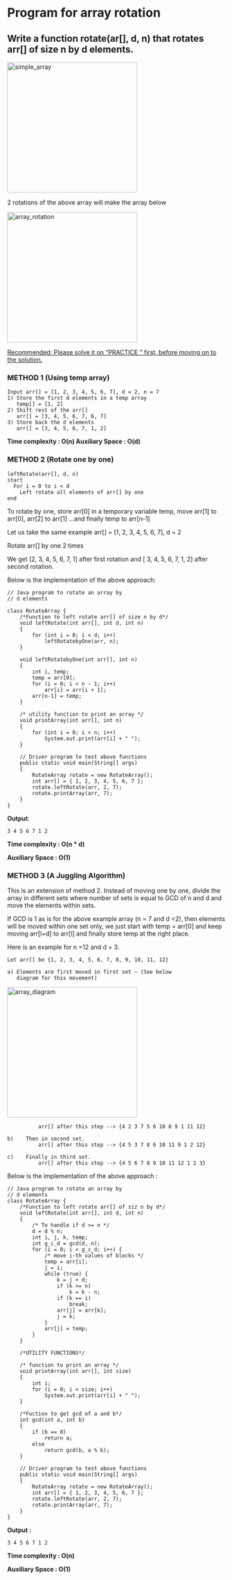 # Program for array rotation

## Write a function rotate(ar[], d, n) that rotates arr[] of size n by d elements. 

<img src="https://github.com/keldavis/Java-Practice/blob/master/Google%20Interview%20Prep/pics/simplearray.png" alt="simple_array" width="300"/>

2 rotations of the above array will make the array below

<img src="https://github.com/keldavis/Java-Practice/blob/master/Google%20Interview%20Prep/pics/arrayRotation.png" alt="array_rotation" width="300"/>

[Recommended: Please solve it on “PRACTICE ” first, before moving on to the solution.](https://practice.geeksforgeeks.org/problems/rotate-array-by-n-elements/0)

### METHOD 1 (Using temp array) 

```
Input arr[] = [1, 2, 3, 4, 5, 6, 7], d = 2, n = 7
1) Store the first d elements in a temp array
   temp[] = [1, 2]
2) Shift rest of the arr[]
   arr[] = [3, 4, 5, 6, 7, 6, 7]
3) Store back the d elements
   arr[] = [3, 4, 5, 6, 7, 1, 2]
```

**Time complexity : O(n) 
Auxiliary Space : O(d)**

### METHOD 2 (Rotate one by one)

```
leftRotate(arr[], d, n)
start
  For i = 0 to i < d
    Left rotate all elements of arr[] by one
end
```

To rotate by one, store arr[0] in a temporary variable temp, move arr[1] to arr[0], arr[2] to arr[1] …and finally temp to arr[n-1]

Let us take the same example arr[] = [1, 2, 3, 4, 5, 6, 7], d = 2 

Rotate arr[] by one 2 times 

We get [2, 3, 4, 5, 6, 7, 1] after first rotation and [ 3, 4, 5, 6, 7, 1, 2] after second rotation.

Below is the implementation of the above approach: 

```
// Java program to rotate an array by
// d elements

class RotateArray {
	/*Function to left rotate arr[] of size n by d*/
	void leftRotate(int arr[], int d, int n)
	{
		for (int i = 0; i < d; i++)
			leftRotatebyOne(arr, n);
	}

	void leftRotatebyOne(int arr[], int n)
	{
		int i, temp;
		temp = arr[0];
		for (i = 0; i < n - 1; i++)
			arr[i] = arr[i + 1];
		arr[n-1] = temp;
	}

	/* utility function to print an array */
	void printArray(int arr[], int n)
	{
		for (int i = 0; i < n; i++)
			System.out.print(arr[i] + " ");
	}

	// Driver program to test above functions
	public static void main(String[] args)
	{
		RotateArray rotate = new RotateArray();
		int arr[] = { 1, 2, 3, 4, 5, 6, 7 };
		rotate.leftRotate(arr, 2, 7);
		rotate.printArray(arr, 7);
	}
}
```

**Output**:

```
3 4 5 6 7 1 2 
```

**Time complexity : O(n * d)**

**Auxiliary Space : O(1)**

### METHOD 3 (A Juggling Algorithm)

This is an extension of method 2. Instead of moving one by one, divide the array in different sets 
where number of sets is equal to GCD of n and d and move the elements within sets. 

If GCD is 1 as is for the above example array (n = 7 and d =2), then elements will be moved within one set only, we just start with temp = arr[0] and keep moving arr[l+d] to arr[l] and finally store temp at the right place.

Here is an example for n =12 and d = 3.

```
Let arr[] be {1, 2, 3, 4, 5, 6, 7, 8, 9, 10, 11, 12}

a) Elements are first moved in first set – (See below 
   diagram for this movement)
```

<img src="https://github.com/keldavis/Java-Practice/blob/master/Google%20Interview%20Prep/pics/arra.jpg" alt="array_diagram" width="300"/>

```
          arr[] after this step --> {4 2 3 7 5 6 10 8 9 1 11 12}

b)    Then in second set.
          arr[] after this step --> {4 5 3 7 8 6 10 11 9 1 2 12}

c)    Finally in third set.
          arr[] after this step --> {4 5 6 7 8 9 10 11 12 1 2 3}
```

Below is the implementation of the above approach :

```
// Java program to rotate an array by
// d elements
class RotateArray {
	/*Function to left rotate arr[] of siz n by d*/
	void leftRotate(int arr[], int d, int n)
	{
		/* To handle if d >= n */
		d = d % n;
		int i, j, k, temp;
		int g_c_d = gcd(d, n);
		for (i = 0; i < g_c_d; i++) {
			/* move i-th values of blocks */
			temp = arr[i];
			j = i;
			while (true) {
				k = j + d;
				if (k >= n)
					k = k - n;
				if (k == i)
					break;
				arr[j] = arr[k];
				j = k;
			}
			arr[j] = temp;
		}
	}

	/*UTILITY FUNCTIONS*/

	/* function to print an array */
	void printArray(int arr[], int size)
	{
		int i;
		for (i = 0; i < size; i++)
			System.out.print(arr[i] + " ");
	}

	/*Fuction to get gcd of a and b*/
	int gcd(int a, int b)
	{
		if (b == 0)
			return a;
		else
			return gcd(b, a % b);
	}

	// Driver program to test above functions
	public static void main(String[] args)
	{
		RotateArray rotate = new RotateArray();
		int arr[] = { 1, 2, 3, 4, 5, 6, 7 };
		rotate.leftRotate(arr, 2, 7);
		rotate.printArray(arr, 7);
	}
}
```

**Output :**

```
3 4 5 6 7 1 2 
```

**Time complexity : O(n)**

**Auxiliary Space : O(1)**
